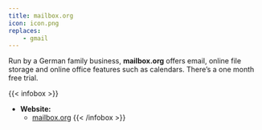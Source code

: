 ```yaml
---
title: mailbox.org
icon: icon.png
replaces: 
    - gmail
---
```


Run by a German family business, **mailbox.org** offers email, online file storage and online office features such as calendars. There’s a one month free trial.

{{< infobox >}}
- **Website:** 
    - [mailbox.org](https://mailbox.org/)
{{< /infobox >}}